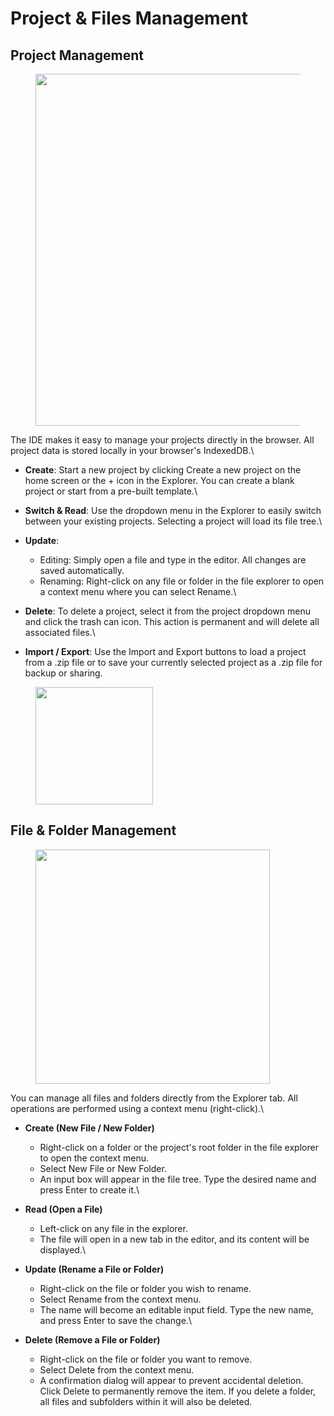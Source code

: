 # Project & Files Management

## Project Management

<figure><img src="https://netalabs.gitbook.io/supra-ide/~gitbook/image?url=https%3A%2F%2Flh7-rt.googleusercontent.com%2Fdocsz%2FAD_4nXc1L42WLQ02jTeh7ELQxKA1sXRdXNUWji-WaO73I8GzxaAy-bLBNNr0MnUbYcrZVQEsTcfiNvsJPv6fNhXkgBQjpm2d2v3qMh6XZBL0WcjlYNq3PaQWEthJ2Bnl2m5opCwToIbW%3Fkey%3D4NMBPIGagqp7hkgc5QATsw&#x26;width=300&#x26;dpr=4&#x26;quality=100&#x26;sign=66bd5a0b&#x26;sv=2" alt="" width="563"><figcaption></figcaption></figure>

The IDE makes it easy to manage your projects directly in the browser. All project data is stored locally in your browser's IndexedDB.\


* **Create**: Start a new project by clicking Create a new project on the home screen or the + icon in the Explorer. You can create a blank project or start from a pre-built template.\

* **Switch & Read**: Use the dropdown menu in the Explorer to easily switch between your existing projects. Selecting a project will load its file tree.\

* **Update**:
  * Editing: Simply open a file and type in the editor. All changes are saved automatically.
  * Renaming: Right-click on any file or folder in the file explorer to open a context menu where you can select Rename.\

* **Delete**: To delete a project, select it from the project dropdown menu and click the trash can icon. This action is permanent and will delete all associated files.\

* **Import / Export**: Use the Import and Export buttons to load a project from a .zip file or to save your currently selected project as a .zip file for backup or sharing.

<figure><img src="https://netalabs.gitbook.io/supra-ide/~gitbook/image?url=https%3A%2F%2Flh7-rt.googleusercontent.com%2Fdocsz%2FAD_4nXdOWScEW5tx-eadUJTo1vQ2xt4Ftn2rwv3UZdJ4fyVlHCkBvnsI_ZOOfeGamcc0t20644E-nI3pd19Y12zNbwHBmQHbOr2spMFALttaQIaYoGB7IVp_oTSupSX8NHVyPl98dw1i%3Fkey%3D4NMBPIGagqp7hkgc5QATsw&#x26;width=300&#x26;dpr=4&#x26;quality=100&#x26;sign=30f00625&#x26;sv=2" alt="" width="188"><figcaption></figcaption></figure>

## File & Folder Management

<figure><img src="https://netalabs.gitbook.io/supra-ide/~gitbook/image?url=https%3A%2F%2Flh7-rt.googleusercontent.com%2Fdocsz%2FAD_4nXfjWsupxP0oT4ujal6OlA8gS6-I5VGrhwa-o_iK9UxQMeuwtdFyFeYiZ0PNGc-BzM0T97kBSCAigk93N7AaecjOMsFxzQ8mcqkLUAnj1_1PtD2Rybz-Ax2t6OPOAnR1a97bD0wr%3Fkey%3D4NMBPIGagqp7hkgc5QATsw&#x26;width=300&#x26;dpr=4&#x26;quality=100&#x26;sign=f4ea56ae&#x26;sv=2" alt="" width="375"><figcaption></figcaption></figure>

You can manage all files and folders directly from the Explorer tab. All operations are performed using a context menu (right-click).\


* **Create (New File / New Folder)**
  * Right-click on a folder or the project's root folder in the file explorer to open the context menu.
  * Select New File or New Folder.
  * An input box will appear in the file tree. Type the desired name and press Enter to create it.\

* **Read (Open a File)**
  * Left-click on any file in the explorer.
  * The file will open in a new tab in the editor, and its content will be displayed.\

* **Update (Rename a File or Folder)**
  * Right-click on the file or folder you wish to rename.
  * Select Rename from the context menu.
  * The name will become an editable input field. Type the new name, and press Enter to save the change.\

* **Delete (Remove a File or Folder)**
  * Right-click on the file or folder you want to remove.
  * Select Delete from the context menu.
  * A confirmation dialog will appear to prevent accidental deletion. Click Delete to permanently remove the item. If you delete a folder, all files and subfolders within it will also be deleted.
